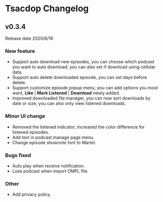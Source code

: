 # Tsacdop Changelog

## v0.3.4
Release date 2020/6/16
### New feature
- Support auto download new episodes, you can choose which podcast you want to auto download, you can also set if download using cellular data.
- Support auto delete downloaded episode, you can set days before delete.
- Support customize episode popup menu, you can add options you most want, **Like** | **Mark Listened** | **Download** newly added.
- Improved downloaded file manager, you can now sort downloads by date or size, you can also only view listened downloads.
### Minor UI change
- Removed the listened indicator, increased the color difference for listened episodes.
- Add text in podcast manage page menu.
- Change episode shownote font to Martel.
### Bugs fixed
- Auto play when receive notification.
- Lose podcast when import OMPL file.
### Other
- Add privacy policy.
